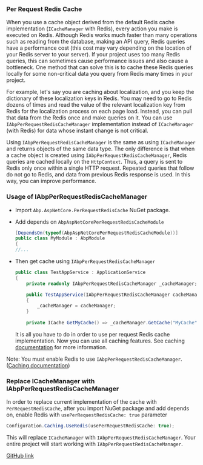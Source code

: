 ### Per Request Redis Cache

When you use a cache object derived from the default Redis cache implementation (`ICacheManager` with Redis), every action you make is executed on Redis. Although Redis works much faster than many operations such as reading from the database, making an API query, Redis queries have a performance cost (this cost may vary depending on the location of your Redis server to your server). If your project uses too many Redis queries, this can sometimes cause performance issues and also cause a bottleneck. One method that can solve this is to cache these Redis queries locally for some non-critical data you query from Redis many times in your project.

For example, let's say you are caching about localization, and you keep the dictionary of these localization keys in Redis. You may need to go to Redis dozens of times and read the value of the relevant localization key from Redis for the localization process on each page load. Instead, you can pull that data from the Redis once and make queries on it. You can use `IAbpPerRequestRedisCacheManager` implementation instead of `ICacheManager` (with Redis) for data whose instant change is not critical.

Using `IAbpPerRequestRedisCacheManager` is the same as using `ICacheManager` and returns objects of the same data type. The only difference is that when a cache object is created using `IAbpPerRequestRedisCacheManager`, Redis queries are cached locally on the `HttpContext`. Thus, a query is sent to Redis only once within a single HTTP request. Repeated queries that follow do not go to Redis, and data from previous Redis response is used. In this way, you can improve performance.

### Usage of IAbpPerRequestRedisCacheManager

* Import `Abp.AspNetCore.PerRequestRedisCache` NuGet package. 

* Add depends on `AbpAspNetCorePerRequestRedisCacheModule` 

  ```csharp
  [DependsOn(typeof(AbpAspNetCorePerRequestRedisCacheModule))]
  public class MyModule : AbpModule
  {
  //...
  ```

* Then get cache using `IAbpPerRequestRedisCacheManager`

  ```csharp
  public class TestAppService : ApplicationService
  {
      private readonly IAbpPerRequestRedisCacheManager _cacheManager;
  
      public TestAppService(IAbpPerRequestRedisCacheManager cacheManager)
      {
          _cacheManager = cacheManager;
      }
      
      private ICache GetMyCache() => _cacheManager.GetCache("MyCache"); // get cache using `IAbpPerRequestRedisCacheManager`
  ```

  It is all you have to do in order to use per request Redis cache implementation. Now you can use all caching features. See caching [documentation](Caching.md) for more information.

Note: You must enable Redis to use `IAbpPerRequestRedisCacheManager`. ([Caching documentation](Caching#redis-cache-integration))

### Replace ICacheManager with IAbpPerRequestRedisCacheManager

In order to replace current implementation of the cache with `PerRequestRedisCache`, after you import NuGet package and add depends on, enable Redis with `usePerRequestRedisCache: true` parameter

```csharp
Configuration.Caching.UseRedis(usePerRequestRedisCache: true);
```

This will replace `ICacheManager` with `IAbpPerRequestRedisCacheManager`. Your entire project will start working with `IAbpPerRequestRedisCacheManager`.

[GitHub link](https://github.com/aspnetboilerplate/aspnetboilerplate/tree/dev/src/Abp.AspNetCore.PerRequestRedisCache)
